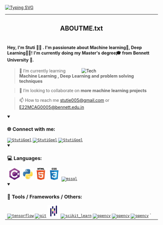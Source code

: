 [![Typing SVG](https://readme-typing-svg.demolab.com?font=Dancing+Script&weight=600&size=45&pause=1000&color=010117&center=true&vCenter=true&width=435&lines=Stuti+Goel+🙌)](https://git.io/typing-svg)
<table><th><h2 align="center">ABOUTME.txt</h2></th>
<tr><td>
  <h4>Hey, I'm Stuti 🙋‍♀️ . I'm passionate about  Machine learning🤖, Deep Learning👨‍💻! I'm currently doing my Master's degree🎓 from Bennett University 🏫.</h4>


<a href=#><img src="https://64.media.tumblr.com/d6abc3e2c483a29be495ce6e08c28540/tumblr_mkqtnpDYGH1rnwo2vo1_500.gif" alt="Tech" align="right" width="50%"></a>
> 🔭 I’m currently learning **Machine Learning , Deep Learning and problem solving techniques**

> 👥 I’m looking to collaborate on **more machine learning projects**

> 📫 How to reach me stutie005@gmail.com or E22MCAG0005@bennett.edu.in
  
  <details open><summary><h3 align="left">🌐 Connect with me:</h3></summary>
<code><a href="(https://www.linkedin.com/in/stuti-goel-742b24209/)" target="_blank"><img src="https://raw.githubusercontent.com/rahuldkjain/github-profile-readme-generator/master/src/images/icons/Social/linked-in-alt.svg" alt="StutiGoel" height="30" width="40" /></a></code>
<code><a href="(https://www.kaggle.com/stuti4813)" target="_blank"><img  src="https://raw.githubusercontent.com/rahuldkjain/github-profile-readme-generator/master/src/images/icons/Social/kaggle.svg" alt="StutiGoel" height="30" width="40" /></a></code>
<code><a href="(https://www.hackerrank.com/stutie0005)" target="blank"><img src="https://raw.githubusercontent.com/rahuldkjain/github-profile-readme-generator/master/src/images/icons/Social/hackerrank.svg" alt="StutiGoel" height="30" width="40" /></a></code>
</details>

<details open><summary><h3 align="left">💻 Languages:</h3></summary>‍
<code><a href="https://www.w3schools.com/cs/" target="_blank" rel="noreferrer"><img src="https://raw.githubusercontent.com/devicons/devicon/master/icons/csharp/csharp-original.svg" alt="csharp" width="40" height="40"/></a></code> 
<code><a href="https://www.python.org" target="_blank" rel="noreferrer"><img src="https://raw.githubusercontent.com/devicons/devicon/master/icons/python/python-original.svg" alt="python" width="40" height="40"/></a></code> 
<code><a href="https://www.w3.org/html/" target="_blank" rel="noreferrer"><img src="https://raw.githubusercontent.com/devicons/devicon/master/icons/html5/html5-original-wordmark.svg" alt="html5" height="40"/></a></code>
<code><a href="https://www.w3schools.com/css/" target="_blank" rel="noreferrer"><img src="https://raw.githubusercontent.com/devicons/devicon/master/icons/css3/css3-original-wordmark.svg" alt="css3" width="40" height="40"/></a></code>
<code><a href="https://www.microsoft.com/en-us/sql-server" target="_blank" rel="noreferrer"><img src="https://www.svgrepo.com/show/303229/microsoft-sql-server-logo.svg" alt="mssql" width="40" height="40"/></a></code>
</details>
<details open><summary><h3 align="left">🔨 Tools / Frameworks / Others:</summary>
<code><a href="https://www.tensorflow.org" target="_blank" rel="noreferrer"><img src="https://www.vectorlogo.zone/logos/tensorflow/tensorflow-icon.svg" alt="tensorflow" width="40" height="40"/></a></code>
<code><a href="https://git-scm.com/" target="_blank" rel="noreferrer"><img src="https://www.vectorlogo.zone/logos/git-scm/git-scm-icon.svg" alt="git" width="40" height="40"/></a></code>
<code><a href="https://pandas.pydata.org/" target="_blank" rel="noreferrer"><img src="https://raw.githubusercontent.com/devicons/devicon/2ae2a900d2f041da66e950e4d48052658d850630/icons/pandas/pandas-original.svg" alt="pandas" width="40" height="40"/></a></code>
<code><a href="https://scikit-learn.org/" target="_blank" rel="noreferrer"><img src="https://upload.wikimedia.org/wikipedia/commons/0/05/Scikit_learn_logo_small.svg" alt="scikit_learn" width="40" height="40"/></a></code>
<code><a href="https://opencv.org/" target="_blank" rel="noreferrer"><img src="https://www.vectorlogo.zone/logos/opencv/opencv-icon.svg" alt="opencv" width="40" height="40"/></a></code>
 <code><a href="https://pytorch.org/" target="_blank" rel="noreferrer"><img src="https://www.vectorlogo.zone/logos/pytorch/pytorch-icon.svg" alt="opencv" width="40" height="40"/></a></code>
  <code><a href="https://flask.palletsprojects.com/en/2.3.x/" target="_blank" rel="noreferrer"><img src="https://www.vectorlogo.zone/logos/pocoo_flask/pocoo_flask-icon.svg" alt="opencv" width="40" height="40"/></a></code>
`</details>

